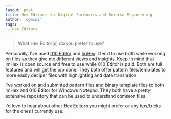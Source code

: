 ```yaml
---
layout: post
title: Hex Editors for Digital Forensics and Reverse Engineering        
author: 'ogmini'
tags:
 - Hex-Editors
---
```


> What Hex Editor(s) do you prefer to use?

Personally, I've used [010 Editor](https://www.sweetscape.com/010editor/) and [ImHex](https://imhex.werwolv.net/). I tend to use both while working on files as they give me different views and insights. Keep in mind that ImHex is open source and free to use while 010 Editor is paid. Both are full featured and will get the job done. They both offer pattern files/templates to more easily deciper files with highlighting and data translation. 

I've worked on and submitted pattern files and binary template files to both ImHex and 010 Editor for Windows Notepad. They both have a pretty extensive repository that can be used to understand common files. 

I'd love to hear about other Hex Editors you might prefer or any tips/tricks for the ones I currently use.
